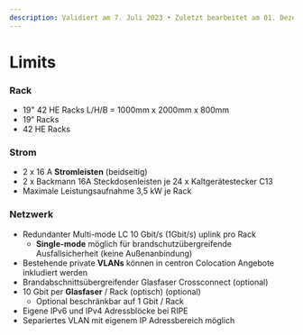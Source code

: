 ```yaml
---
description: Validiert am 7. Juli 2023 • Zuletzt bearbeitet am 01. Dezember 2023
---
```


# Limits

### **Rack**

* 19" 42 HE Racks L/H/B = 1000mm x 2000mm x 800mm
* 19“ Racks
* 42 HE Racks

### **Strom**

* 2 x 16 A **Stromleisten** (beidseitig)&#x20;
* 2 x Backmann 16A Steckdosenleisten je 24 x Kaltgerätestecker C13&#x20;
* Maximale Leistungsaufnahme 3,5 kW je Rack

### **Netzwerk**

* Redundanter Multi-mode LC 10 Gbit/s (1Gbit/s) uplink pro Rack&#x20;
  * **Single-mode** möglich für brandschutzübergreifende Ausfallsicherheit (keine Außenanbindung)
* Bestehende private **VLANs** können in centron Colocation Angebote inkludiert werden
* Brandabschnittsübergreifender Glasfaser Crossconnect (optional)
* 10 Gbit per **Glasfaser** / Rack (optisch) (optional)
  * Optional beschränkbar auf 1 Gbit / Rack
* Eigene IPv6 und IPv4 Adressblöcke bei RIPE
* Separiertes VLAN mit eigenem IP Adressbereich möglich
